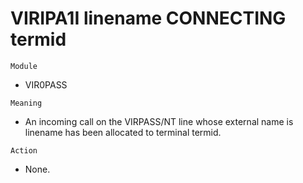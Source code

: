 # VIRIPA1I linename CONNECTING termid

`Module`
- VIR0PASS

`Meaning`
- An incoming call on the VIRPASS/NT line whose external name is linename has been allocated to terminal termid.

`Action`
- None.
